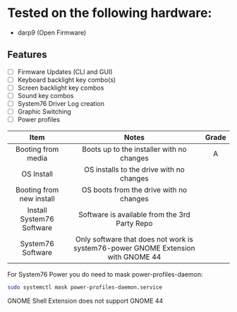 # Tested on the following hardware:

- darp9 (Open Firmware)

## Features

- [ ] Firmware Updates (CLI and GUI)
- [ ] Keyboard backlight key combo(s)
- [ ] Screen backlight key combos
- [ ] Sound key combos
- [ ] System76 Driver Log creation
- [ ] Graphic Switching
- [ ] Power profiles 

| Item | Notes | Grade |
|:--------:|:------------:|:----:|
| Booting from media | Boots up to the installer with no changes | A |
| OS Install | OS installs to the drive with no changes |  |
| Booting from new install | OS boots from the drive with no changes | |
| Install System76 Software | Software is available from the 3rd Party Repo | |
| System76 Software | Only software that does not work is system76-power GNOME Extension with GNOME 44 | |

For System76 Power you do need to mask power-profiles-daemon:

```bash
sudo systemctl mask power-profiles-daemon.service
```

 GNOME Shell Extension does not support GNOME 44
